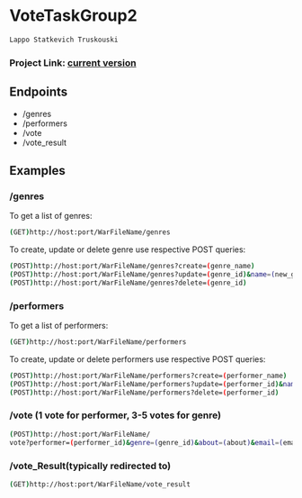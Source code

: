 # VoteTaskGroup2
 ```sh
Lappo Statkevich Truskouski
  ```
### Project Link: [current version](http://128.199.46.151/VoteTask-2.5.0/)



## Endpoints
* /genres
* /performers
* /vote
* /vote_result

## Examples

### /genres
To get a list of genres:
 ```sh
 (GET)http://host:port/WarFileName/genres
  ```
To create, update or delete genre use respective POST queries:
 ```sh
 (POST)http://host:port/WarFileName/genres?create=(genre_name)
 (POST)http://host:port/WarFileName/genres?update=(genre_id)&name=(new_genre_name)
 (POST)http://host:port/WarFileName/genres?delete=(genre_id)
  ```
### /performers
To get a list of performers:
 ```sh
 (GET)http://host:port/WarFileName/performers
  ```
To create, update or delete performers use respective POST queries:
 ```sh
 (POST)http://host:port/WarFileName/performers?create=(performer_name)
 (POST)http://host:port/WarFileName/performers?update=(performer_id)&name=(new_performer_name)
 (POST)http://host:port/WarFileName/performers?delete=(performer_id)
  ```
### /vote (1 vote for performer, 3-5 votes for genre)
 ```sh
 (POST)http://host:port/WarFileName/
 vote?performer=(performer_id)&genre=(genre_id)&about=(about)&email=(email)
  ```
### /vote_Result(typically redirected to)
 ```sh
 (GET)http://host:port/WarFileName/vote_result
  ```